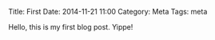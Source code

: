 Title: First
Date: 2014-11-21 11:00
Category: Meta
Tags: meta

Hello, this is my first blog post. Yippe!
